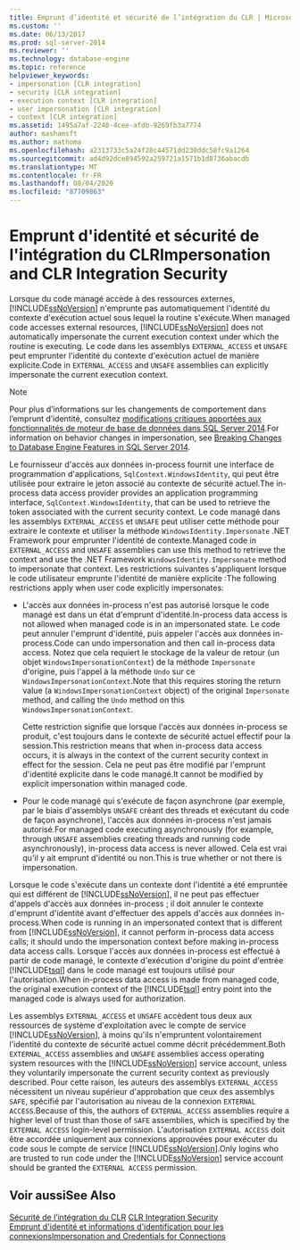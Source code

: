 ```yaml
---
title: Emprunt d’identité et sécurité de l’intégration du CLR | Microsoft Docs
ms.custom: ''
ms.date: 06/13/2017
ms.prod: sql-server-2014
ms.reviewer: ''
ms.technology: database-engine
ms.topic: reference
helpviewer_keywords:
- impersonation [CLR integration]
- security [CLR integration]
- execution context [CLR integration]
- user impersonation [CLR integration]
- context [CLR integration]
ms.assetid: 1495a7af-2248-4cee-afdb-9269fb3a7774
author: mashamsft
ms.author: mathoma
ms.openlocfilehash: a2313733c5a24f28c44571dd230ddc58fc9a1264
ms.sourcegitcommit: ad4d92dce894592a259721a1571b1d8736abacdb
ms.translationtype: MT
ms.contentlocale: fr-FR
ms.lasthandoff: 08/04/2020
ms.locfileid: "87709863"
---
```

# <a name="impersonation-and-clr-integration-security"></a><span data-ttu-id="728d4-102">Emprunt d'identité et sécurité de l'intégration du CLR</span><span class="sxs-lookup"><span data-stu-id="728d4-102">Impersonation and CLR Integration Security</span></span>
  <span data-ttu-id="728d4-103">Lorsque du code managé accède à des ressources externes, [!INCLUDE[ssNoVersion](../../includes/ssnoversion-md.md)] n'emprunte pas automatiquement l'identité du contexte d'exécution actuel sous lequel la routine s'exécute.</span><span class="sxs-lookup"><span data-stu-id="728d4-103">When managed code accesses external resources, [!INCLUDE[ssNoVersion](../../includes/ssnoversion-md.md)] does not automatically impersonate the current execution context under which the routine is executing.</span></span> <span data-ttu-id="728d4-104">Le code dans les assemblys `EXTERNAL_ACCESS` et `UNSAFE` peut emprunter l'identité du contexte d'exécution actuel de manière explicite.</span><span class="sxs-lookup"><span data-stu-id="728d4-104">Code in `EXTERNAL_ACCESS` and `UNSAFE` assemblies can explicitly impersonate the current execution context.</span></span>  
  
> [!NOTE]  
>  <span data-ttu-id="728d4-105">Pour plus d’informations sur les changements de comportement dans l’emprunt d’identité, consultez [modifications critiques apportées aux fonctionnalités de moteur de base de données dans SQL Server 2014](../breaking-changes-to-database-engine-features-in-sql-server-2016.md).</span><span class="sxs-lookup"><span data-stu-id="728d4-105">For information on behavior changes in impersonation, see [Breaking Changes to Database Engine Features in SQL Server 2014](../breaking-changes-to-database-engine-features-in-sql-server-2016.md).</span></span>  
  
 <span data-ttu-id="728d4-106">Le fournisseur d'accès aux données in-process fournit une interface de programmation d'applications, `SqlContext.WindowsIdentity`, qui peut être utilisée pour extraire le jeton associé au contexte de sécurité actuel.</span><span class="sxs-lookup"><span data-stu-id="728d4-106">The in-process data access provider provides an application programming interface, `SqlContext.WindowsIdentity`, that can be used to retrieve the token associated with the current security context.</span></span> <span data-ttu-id="728d4-107">Le code managé dans les assemblys `EXTERNAL_ACCESS` et `UNSAFE` peut utiliser cette méthode pour extraire le contexte et utiliser la méthode `WindowsIdentity.Impersonate` .NET Framework pour emprunter l'identité de contexte.</span><span class="sxs-lookup"><span data-stu-id="728d4-107">Managed code in `EXTERNAL_ACCESS` and `UNSAFE` assemblies can use this method to retrieve the context and use the .NET Framework `WindowsIdentity.Impersonate` method to impersonate that context.</span></span> <span data-ttu-id="728d4-108">Les restrictions suivantes s'appliquent lorsque le code utilisateur emprunte l'identité de manière explicite :</span><span class="sxs-lookup"><span data-stu-id="728d4-108">The following restrictions apply when user code explicitly impersonates:</span></span>  
  
-   <span data-ttu-id="728d4-109">L'accès aux données in-process n'est pas autorisé lorsque le code managé est dans un état d'emprunt d'identité.</span><span class="sxs-lookup"><span data-stu-id="728d4-109">In-process data access is not allowed when managed code is in an impersonated state.</span></span> <span data-ttu-id="728d4-110">Le code peut annuler l'emprunt d'identité, puis appeler l'accès aux données in-process.</span><span class="sxs-lookup"><span data-stu-id="728d4-110">Code can undo impersonation and then call in-process data access.</span></span> <span data-ttu-id="728d4-111">Notez que cela requiert le stockage de la valeur de retour (un objet `WindowsImpersonationContext`) de la méthode `Impersonate` d'origine, puis l'appel à la méthode `Undo` sur ce `WindowsImpersonationContext`.</span><span class="sxs-lookup"><span data-stu-id="728d4-111">Note that this requires storing the return value (a `WindowsImpersonationContext` object) of the original `Impersonate` method, and calling the `Undo` method on this `WindowsImpersonationContext`.</span></span>  
  
     <span data-ttu-id="728d4-112">Cette restriction signifie que lorsque l'accès aux données in-process se produit, c'est toujours dans le contexte de sécurité actuel effectif pour la session.</span><span class="sxs-lookup"><span data-stu-id="728d4-112">This restriction means that when in-process data access occurs, it is always in the context of the current security context in effect for the session.</span></span> <span data-ttu-id="728d4-113">Cela ne peut pas être modifié par l'emprunt d'identité explicite dans le code managé.</span><span class="sxs-lookup"><span data-stu-id="728d4-113">It cannot be modified by explicit impersonation within managed code.</span></span>  
  
-   <span data-ttu-id="728d4-114">Pour le code managé qui s'exécute de façon asynchrone (par exemple, par le biais d'assemblys `UNSAFE` créant des threads et exécutant du code de façon asynchrone), l'accès aux données in-process n'est jamais autorisé.</span><span class="sxs-lookup"><span data-stu-id="728d4-114">For managed code executing asynchronously (for example, through `UNSAFE` assemblies creating threads and running code asynchronously), in-process data access is never allowed.</span></span> <span data-ttu-id="728d4-115">Cela est vrai qu'il y ait emprunt d'identité ou non.</span><span class="sxs-lookup"><span data-stu-id="728d4-115">This is true whether or not there is impersonation.</span></span>  
  
 <span data-ttu-id="728d4-116">Lorsque le code s'exécute dans un contexte dont l'identité a été empruntée qui est différent de [!INCLUDE[ssNoVersion](../../includes/ssnoversion-md.md)], il ne peut pas effectuer d'appels d'accès aux données in-process ; il doit annuler le contexte d'emprunt d'identité avant d'effectuer des appels d'accès aux données in-process.</span><span class="sxs-lookup"><span data-stu-id="728d4-116">When code is running in an impersonated context that is different from [!INCLUDE[ssNoVersion](../../includes/ssnoversion-md.md)], it cannot perform in-process data access calls; it should undo the impersonation context before making in-process data access calls.</span></span> <span data-ttu-id="728d4-117">Lorsque l'accès aux données in-process est effectué à partir de code managé, le contexte d'exécution d'origine du point d'entrée [!INCLUDE[tsql](../../includes/tsql-md.md)] dans le code managé est toujours utilisé pour l'autorisation.</span><span class="sxs-lookup"><span data-stu-id="728d4-117">When in-process data access is made from managed code, the original execution context of the [!INCLUDE[tsql](../../includes/tsql-md.md)] entry point into the managed code is always used for authorization.</span></span>  
  
 <span data-ttu-id="728d4-118">Les assemblys `EXTERNAL_ACCESS` et `UNSAFE` accèdent tous deux aux ressources de système d'exploitation avec le compte de service [!INCLUDE[ssNoVersion](../../includes/ssnoversion-md.md)], à moins qu'ils n'empruntent volontairement l'identité du contexte de sécurité actuel comme décrit précédemment.</span><span class="sxs-lookup"><span data-stu-id="728d4-118">Both `EXTERNAL_ACCESS` assemblies and `UNSAFE` assemblies access operating system resources with the [!INCLUDE[ssNoVersion](../../includes/ssnoversion-md.md)] service account, unless they voluntarily impersonate the current security context as previously described.</span></span> <span data-ttu-id="728d4-119">Pour cette raison, les auteurs des assemblys `EXTERNAL_ACCESS` nécessitent un niveau supérieur d'approbation que ceux des assemblys `SAFE`, spécifié par l'autorisation au niveau de la connexion `EXTERNAL ACCESS`.</span><span class="sxs-lookup"><span data-stu-id="728d4-119">Because of this, the authors of `EXTERNAL_ACCESS` assemblies require a higher level of trust than those of `SAFE` assemblies, which is specified by the `EXTERNAL ACCESS` login-level permission.</span></span> <span data-ttu-id="728d4-120">L'autorisation `EXTERNAL ACCESS` doit être accordée uniquement aux connexions approuvées pour exécuter du code sous le compte de service [!INCLUDE[ssNoVersion](../../includes/ssnoversion-md.md)].</span><span class="sxs-lookup"><span data-stu-id="728d4-120">Only logins who are trusted to run code under the [!INCLUDE[ssNoVersion](../../includes/ssnoversion-md.md)] service account should be granted the `EXTERNAL ACCESS` permission.</span></span>  
  
## <a name="see-also"></a><span data-ttu-id="728d4-121">Voir aussi</span><span class="sxs-lookup"><span data-stu-id="728d4-121">See Also</span></span>  
 <span data-ttu-id="728d4-122">[Sécurité de l’intégration du CLR](../../relational-databases/clr-integration/security/clr-integration-security.md) </span><span class="sxs-lookup"><span data-stu-id="728d4-122">[CLR Integration Security](../../relational-databases/clr-integration/security/clr-integration-security.md) </span></span>  
 [<span data-ttu-id="728d4-123">Emprunt d'identité et informations d'identification pour les connexions</span><span class="sxs-lookup"><span data-stu-id="728d4-123">Impersonation and Credentials for Connections</span></span>](../../relational-databases/clr-integration/data-access/impersonation-and-credentials-for-connections.md)  
  
  
